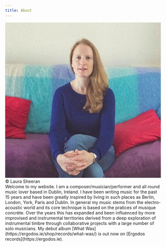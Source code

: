 ```yaml
---
title: About
---
```

<img src="/assets/img/profile.jpg">
<div class="photo-credit">© Laura Sheeran</div>
Welcome to my website. I am a composer/musician/performer and all round music lover based in Dublin, Ireland. I have been writing music for the past 15 years and have been greatly inspired by living in such places as Berlin, London, York, Paris and Dublin. In general my music stems from the electro-acoustic world and its core technique is based on the pratices of musique concrète. Over the years this has expanded and been influenced by more improvised and instrumental territories derived from a deep exploration of instrumental timbre through collaborative projects with a large number of solo musicians. My debut album [What Was](https://ergodos.ie/shop/records/what-was/) is out now on [Ergodos records](https://ergodos.ie).